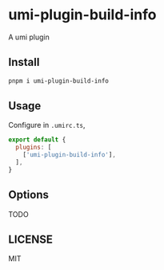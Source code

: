 # umi-plugin-build-info

A umi plugin

## Install

```bash
pnpm i umi-plugin-build-info
```

## Usage

Configure in `.umirc.ts`,

```js
export default {
  plugins: [
    ['umi-plugin-build-info'],
  ],
}
```

## Options

TODO

## LICENSE

MIT
